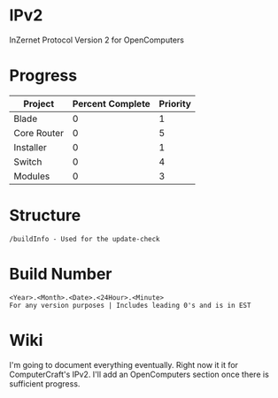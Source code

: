 # IPv2
InZernet Protocol Version 2 for OpenComputers

# Progress
| Project | Percent Complete | Priority |
| --- | --- | --- |
| Blade | 0 | 1 |
| Core Router | 0 | 5 |
| Installer | 0 | 1 |
| Switch | 0 | 4 |
| Modules | 0 | 3 |

# Structure
	/buildInfo - Used for the update-check

# Build Number
	<Year>.<Month>.<Date>.<24Hour>.<Minute>
	For any version purposes | Includes leading 0's and is in EST
	
# Wiki

I'm going to document everything eventually. Right now it it for ComputerCraft's IPv2. I'll add an OpenComputers section once there is sufficient progress.
